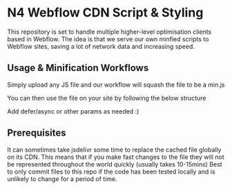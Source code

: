 # N4 Webflow CDN Script & Styling

This repository is set to handle multiple higher-level optimisation clients based in Webflow. The idea is that we serve our own minfied scripts to Webflow sites, saving a lot of network data and increasing speed.

## Usage & Minification Workflows
Simply upload any JS file and our workflow will squash the file to be a min.js

You can then use the file on your site by following the below structure
<script src="https://cdn.jsdelivr.net/gh/Neon-Hive/webflow/< YOUR_FOLDER >/< YOUR_SCRIPT >.min.js" crossorigin="anonymous" referrerpolicy="no-referrer"></script>
Add defer/async or other params as needed :)

## Prerequisites 
It can sometimes take jsdelivr some time to replace the cached file globally on its CDN. This means that if you make fast changes to the file they will not be represented throughout the world quickly (usually takes 10-15mins)
Best to only commit files to this repo if the code has been tested locally and is unlikely to change for a period of time.


